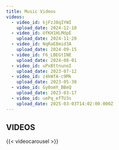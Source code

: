 ```yaml
---
title: Music Videos
videos:
  - video_id: kjFzJ8qIYWI
    upload_date: 2024-12-10
  - video_id: UfKH1HLMdpE
    upload_date: 2024-11-20
  - video_id: NqRaE8mid3A
    upload_date: 2024-09-15
  - video_id: F6_LBEGtINE
    upload_date: 2024-08-01
  - video_id: uPxBttnunoI
    upload_date: 2023-07-12
  - video_id: z4kWfA-c9Mk
    upload_date: 2023-05-30
  - video_id: Gy0omY_BBeQ
    upload_date: 2023-03-17
  - video_id: uePq_efTU3s
    upload_date: 2025-03-03T14:02:00.000Z
---
```


## VIDEOS
{{< videocarousel >}}

